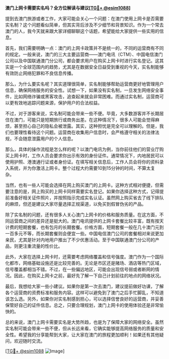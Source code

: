 **澳门上网卡需要实名吗？全方位解读与建议[[TG💪+ @esim1088](https://t.me/s/esim1088)]**

提到去澳门旅游或者工作，大家可能会关心一个问题：在澳门使用上网卡是否需要实名制？这个问题看似简单，但其实背后涉及不少细节和背景知识。作为一个常去澳门的人，我今天就来跟大家详细聊聊这个话题，希望能给大家提供一些实用的信息。

首先，我们需要明确一点：澳门的上网卡政策并不是统一的，不同的运营商有不同的规定。一般来说，澳门的三大主要运营商——澳门电讯（CTM）、中国电信澳门公司以及中国联通澳门分公司，都会要求用户在购买上网卡时进行实名登记。这其实是一个全球范围内的趋势，尤其是在数据安全日益受到重视的今天，实名制能够有效防止网络犯罪和不良信息传播。

那么，为什么要实名呢？其实道理很简单，实名制能够帮助运营商更好地管理用户信息，确保网络服务的安全性。试想一下，如果没有实名制，一旦发生网络安全事件，比如网络诈骗或黑客攻击，追查起来就会非常困难。而通过实名制，运营商可以更有效地追踪问题来源，保护用户的合法权益。

不过，对于游客来说，实名制可能会带来一些不便。毕竟，大多数游客并不长期居住在澳门，可能只是短期旅行或商务出差。在这种情况下，很多人可能会觉得麻烦，甚至担心自己的隐私会被泄露。其实，这种担忧是完全可以理解的。但是，我们也要理性看待这个问题。运营商在收集用户信息时，会严格遵守相关的法律法规，不会随意泄露用户的个人信息。

那么，具体的操作流程是怎么样的呢？以澳门电讯为例，当你前往他们的营业厅购买上网卡时，工作人员会要求你出示有效的身份证件。通常情况下，内地居民可以使用护照、港澳通行证或者身份证。在填写相关信息后，工作人员会将你的资料录入系统，并为你激活上网卡。整个过程大约需要10到15分钟的时间，不算太复杂。

当然，也有一些人可能会选择在网上购买澳门的上网卡。这种方式相对便捷，但需要注意的是，网上购买的上网卡同样需要实名登记。如果你选择这种方式，记得提前准备好相关证件照片，并按照指示完成实名认证。虽然网上购买省去了线下排队的麻烦，但还是建议大家尽量选择正规渠道，以免买到假冒伪劣的产品。

除了实名制的问题，还有很多人关心澳门上网卡的价格和服务质量。在这方面，不同运营商之间的差异还是挺大的。澳门电讯提供的上网卡套餐比较丰富，既有按天计费的短期套餐，也有包月的长期套餐。价格方面，短期套餐一般在几十澳门元到一百多元不等，而长期套餐则会便宜一些。中国电信澳门公司的套餐相对来说更加亲民，尤其是针对内地用户推出了不少优惠活动。至于中国联通澳门分公司的产品，则更注重流量的性价比。

此外，大家在选择上网卡时，还需要考虑网络覆盖和信号强度。澳门作为一个国际化都市，网络基础设施还是比较完善的。无论是市区还是赌场、酒店等热门区域，信号覆盖都相当不错。不过，在一些偏远地区，可能会出现信号弱或者断网的情况。因此，在购买上网卡之前，最好先了解一下自己计划前往的地点的网络状况。

最后，我想给大家一些小建议。如果你是第一次去澳门，建议提前做好功课，了解各个运营商的资费标准和服务内容。这样可以避免到了澳门之后手忙脚乱，不知道该怎么选。另外，如果你对实名制感到担心，可以选择信誉良好的运营商，并妥善保管好自己的证件信息。总之，只要合理规划，澳门上网卡的使用体验还是非常愉快的。

总的来说，澳门上网卡需要实名是大势所趋，也是为了保障大家的网络安全。虽然实名制可能会带来一些不便，但从长远来看，它确实能够提高网络服务的质量和安全性。希望我的分享能帮到大家，让大家在澳门的旅程更加顺利！如果还有其他疑问，欢迎随时交流。

[[TG💪+ @esim1088](https://t.me/s/esim1088) ![Image](https://i.postimg.cc/4NQfJmqS/Snipaste-2025-05-13-00-14-12.png)]